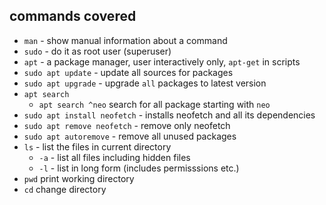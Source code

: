 ## commands covered

- `man` - show manual information about a command
- `sudo` - do it as root user (superuser)
- `apt` - a package manager, user interactively only, `apt-get` in scripts
- `sudo apt update` - update all sources for packages
- `sudo apt upgrade` - upgrade `all` packages to latest version
- `apt search`
	- `apt search ^neo` search for all package starting with `neo`
- `sudo apt install neofetch` - installs neofetch and all its dependencies
- `sudo apt remove neofetch` - remove only neofetch
- `sudo apt autoremove` - remove all unused packages
- `ls` - list the files in current directory
	- `-a` - list all files including hidden files
	- `-l` - list in long form (includes permisssions etc.)
- `pwd` print working directory
- `cd` change directory


